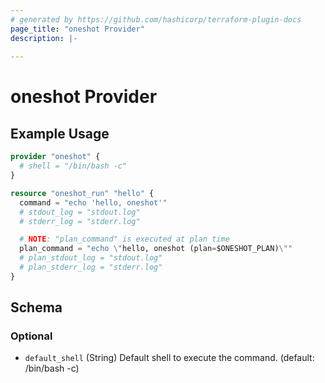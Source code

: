 ```yaml
---
# generated by https://github.com/hashicorp/terraform-plugin-docs
page_title: "oneshot Provider"
description: |-
  
---
```


# oneshot Provider



## Example Usage

```terraform
provider "oneshot" {
  # shell = "/bin/bash -c"
}

resource "oneshot_run" "hello" {
  command = "echo 'hello, oneshot'"
  # stdout_log = "stdout.log"
  # stderr_log = "stderr.log"

  # NOTE: "plan_command" is executed at plan time
  plan_command = "echo \"hello, oneshot (plan=$ONESHOT_PLAN)\""
  # plan_stdout_log = "stdout.log"
  # plan_stderr_log = "stderr.log"
}
```

<!-- schema generated by tfplugindocs -->
## Schema

### Optional

- `default_shell` (String) Default shell to execute the command. (default: /bin/bash -c)
